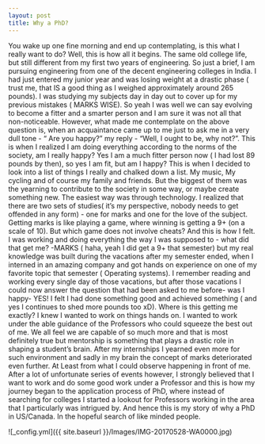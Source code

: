 ```yaml
---
layout: post
title: Why a PhD?
---
```


You wake up one fine morning and end up contemplating, is this what I really want to do?
Well, this is how all it begins. The same old college life, but still different from my first two years of engineering. So just a brief, I am pursuing engineering from one of the decent engineering colleges in India.
 I had just entered my junior year and was losing weight at a drastic phase ( trust me, that IS a good thing as I weighed approximately around 265 pounds). I was studying my subjects day in day out to cover up for my previous mistakes ( MARKS WISE). So yeah I was well we can say evolving to become a fitter and a smarter person and I am sure it was not all that non-noticeable. However, what made me contemplate on the above question is, when an acquaintance came up to me just to ask me in a very dull tone - “ Are you happy?” my reply - “Well, I ought to be, why not?”. This is when I realized I am doing everything according to the norms of the society, am I really happy?  Yes I am a much fitter person now ( I had lost 89 pounds by then), so yes I am fit, but am I happy?
This is when I decided to look into a list of things I really and chalked down a list. My music, My cycling and of course my family and friends. But the biggest of them was the yearning to contribute to the society in some way, or maybe create something new. The easiest way was through technology. I realized that there are two sets of studies( it’s my perspective, nobody needs to get offended in any form) - one for marks and one for the love of the subject. Getting marks is like playing a game, where winning is getting a 9+ (on a scale of 10). But which game does not involve cheats? And this is how I felt. I was working and doing everything the way I was supposed to - what did that get me? -MARKS ( haha, yeah I did get a 9+ that semester) but my real knowledge was built during the vacations after my semester ended, when I interned in an amazing company and got hands on experience on one of my favorite topic that semester ( Operating systems). I remember reading and working every single day of those vacations, but after those vacations I could now answer the question that had been asked to me before- was I happy- YES! I felt I had done something good and achieved something ( and yes I continues to shed more pounds too xD).
Where is this getting me exactly? I knew I wanted to work on things hands on. I wanted to work under the able guidance of the Professors who could squeeze the best out of me. We all feel we are capable of so much more and that is most definitely true but mentorship is something that plays a drastic role in shaping a student’s brain. After my internships I yearned even more for such environment and sadly in my brain the concept of marks deteriorated even further. At Least from what I could observe happening in front of me. 
After a lot of unfortunate series of events however, I strongly believed that I want to work and do some good work under a Professor and this is how my journey began to the application process of PhD, where instead of searching for colleges I started a lookout for Professors working in the area that I particularly was intrigued by. And hence this is my story of why a PhD in US/Canada. In the hopeful search of like minded people.

![_config.yml]({{ site.baseurl }}/Images/IMG-20170528-WA0000.jpg)
